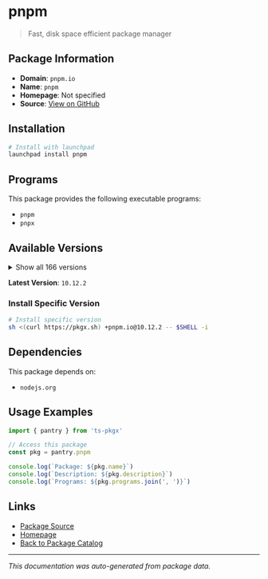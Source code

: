 # pnpm

> Fast, disk space efficient package manager

## Package Information

- **Domain**: `pnpm.io`
- **Name**: `pnpm`
- **Homepage**: Not specified
- **Source**: [View on GitHub](https://github.com/pkgxdev/pantry/tree/main/projects/pnpm.io/package.yml)

## Installation

```bash
# Install with launchpad
launchpad install pnpm
```

## Programs

This package provides the following executable programs:

- `pnpm`
- `pnpx`

## Available Versions

<details>
<summary>Show all 166 versions</summary>

- `10.12.2`, `10.12.1`, `10.12.0`, `10.11.1`, `10.11.0`
- `10.10.0`, `10.9.0`, `10.8.1`, `10.8.0`, `10.7.1`
- `10.7.0`, `10.6.5`, `10.6.4`, `10.6.3`, `10.6.2`
- `10.6.1`, `10.6.0`, `10.5.2`, `10.5.1`, `10.5.0`
- `10.4.1`, `10.4.0`, `10.3.0`, `10.2.1`, `10.2.0`
- `10.1.0`, `10.0.0`, `9.15.9`, `9.15.8`, `9.15.7`
- `9.15.6`, `9.15.5`, `9.15.4`, `9.15.3`, `9.15.2`
- `9.15.1`, `9.15.0`, `9.14.4`, `9.14.3`, `9.14.2`
- `9.14.1`, `9.13.2`, `9.13.1`, `9.13.0`, `9.12.3`
- `9.12.2`, `9.12.1`, `9.12.0`, `9.11.0`, `9.10.0`
- `9.9.0`, `9.8.0`, `9.7.1`, `9.7.0`, `9.6.0`
- `9.5.0`, `9.4.0`, `9.3.0`, `9.2.0`, `9.1.4`
- `9.1.3`, `9.1.2`, `9.1.1`, `9.1.0`, `9.0.6`
- `9.0.5`, `9.0.4`, `9.0.3`, `9.0.2`, `9.0.1`
- `9.0.0`, `8.15.9`, `8.15.8`, `8.15.7`, `8.15.6`
- `8.15.5`, `8.15.4`, `8.15.3`, `8.15.2`, `8.15.1`
- `8.15.0`, `8.14.3`, `8.14.2`, `8.14.1`, `8.14.0`
- `8.13.1`, `8.12.1`, `8.12.0`, `8.11.0`, `8.10.5`
- `8.10.4`, `8.10.3`, `8.10.2`, `8.10.1`, `8.10.0`
- `8.9.2`, `8.9.1`, `8.9.0`, `8.8.0`, `8.7.6`
- `8.7.5`, `8.7.4`, `8.7.3`, `8.7.1`, `8.7.0`
- `8.6.12`, `8.6.11`, `8.6.10`, `8.6.9`, `8.6.8`
- `8.6.7`, `8.6.6`, `8.6.5`, `8.6.4`, `8.6.3`
- `8.6.2`, `8.6.1`, `8.6.0`, `8.5.1`, `8.5.0`
- `8.4.0`, `8.3.1`, `8.3.0`, `8.2.0`, `8.1.1`
- `8.1.0`, `8.0.0`, `7.33.7`, `7.33.6`, `7.33.5`
- `7.33.4`, `7.33.3`, `7.33.2`, `7.33.1`, `7.33.0`
- `7.32.5`, `7.32.4`, `7.32.3`, `7.32.2`, `7.32.1`
- `7.32.0`, `7.31.0`, `7.30.5`, `7.30.3`, `7.30.1`
- `7.30.0`, `7.29.3`, `7.29.1`, `7.29.0`, `7.28.0`
- `7.27.1`, `7.27.0`, `7.26.3`, `7.26.2`, `7.26.1`
- `7.26.0`, `7.25.1`, `7.25.0`, `7.24.3`, `7.24.2`
- `7.23.0`, `7.22.0`, `7.21.0`, `7.20.0`, `7.19.0`
- `7.18.2`

</details>

**Latest Version**: `10.12.2`

### Install Specific Version

```bash
# Install specific version
sh <(curl https://pkgx.sh) +pnpm.io@10.12.2 -- $SHELL -i
```

## Dependencies

This package depends on:

- `nodejs.org`

## Usage Examples

```typescript
import { pantry } from 'ts-pkgx'

// Access this package
const pkg = pantry.pnpm

console.log(`Package: ${pkg.name}`)
console.log(`Description: ${pkg.description}`)
console.log(`Programs: ${pkg.programs.join(', ')}`)
```

## Links

- [Package Source](https://github.com/pkgxdev/pantry/tree/main/projects/pnpm.io/package.yml)
- [Homepage](#)
- [Back to Package Catalog](../../package-catalog.md)

---

*This documentation was auto-generated from package data.*
